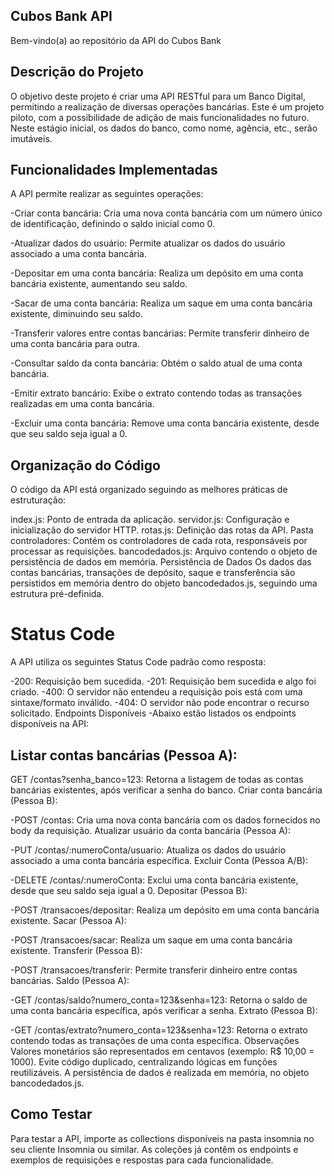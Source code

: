 ## Cubos Bank API 
Bem-vindo(a) ao repositório da API do Cubos Bank

## Descrição do Projeto
O objetivo deste projeto é criar uma API RESTful para um Banco Digital, permitindo a realização de diversas operações bancárias. Este é um projeto piloto, com a possibilidade de adição de mais funcionalidades no futuro. Neste estágio inicial, os dados do banco, como nome, agência, etc., serão imutáveis.

## Funcionalidades Implementadas
A API permite realizar as seguintes operações:

-Criar conta bancária: Cria uma nova conta bancária com um número único de identificação, definindo o saldo inicial como 0.

-Atualizar dados do usuário: Permite atualizar os dados do usuário associado a uma conta bancária.

-Depositar em uma conta bancária: Realiza um depósito em uma conta bancária existente, aumentando seu saldo.

-Sacar de uma conta bancária: Realiza um saque em uma conta bancária existente, diminuindo seu saldo.

-Transferir valores entre contas bancárias: Permite transferir dinheiro de uma conta bancária para outra.

-Consultar saldo da conta bancária: Obtém o saldo atual de uma conta bancária.

-Emitir extrato bancário: Exibe o extrato contendo todas as transações realizadas em uma conta bancária.

-Excluir uma conta bancária: Remove uma conta bancária existente, desde que seu saldo seja igual a 0.

## Organização do Código
O código da API está organizado seguindo as melhores práticas de estruturação:

index.js: Ponto de entrada da aplicação.
servidor.js: Configuração e inicialização do servidor HTTP.
rotas.js: Definição das rotas da API.
Pasta controladores: Contém os controladores de cada rota, responsáveis por processar as requisições.
bancodedados.js: Arquivo contendo o objeto de persistência de dados em memória.
Persistência de Dados
Os dados das contas bancárias, transações de depósito, saque e transferência são persistidos em memória dentro do objeto bancodedados.js, seguindo uma estrutura pré-definida.

# Status Code
A API utiliza os seguintes Status Code padrão como resposta:

-200: Requisição bem sucedida.
-201: Requisição bem sucedida e algo foi criado.
-400: O servidor não entendeu a requisição pois está com uma sintaxe/formato inválido.
-404: O servidor não pode encontrar o recurso solicitado.
Endpoints Disponíveis
-Abaixo estão listados os endpoints disponíveis na API:

## Listar contas bancárias (Pessoa A):

GET /contas?senha_banco=123: Retorna a listagem de todas as contas bancárias existentes, após verificar a senha do banco.
Criar conta bancária (Pessoa B):

-POST /contas: Cria uma nova conta bancária com os dados fornecidos no body da requisição.
Atualizar usuário da conta bancária (Pessoa A):

-PUT /contas/:numeroConta/usuario: Atualiza os dados do usuário associado a uma conta bancária específica.
Excluir Conta (Pessoa A/B):

-DELETE /contas/:numeroConta: Exclui uma conta bancária existente, desde que seu saldo seja igual a 0.
Depositar (Pessoa B):

-POST /transacoes/depositar: Realiza um depósito em uma conta bancária existente.
Sacar (Pessoa A):

-POST /transacoes/sacar: Realiza um saque em uma conta bancária existente.
Transferir (Pessoa B):

-POST /transacoes/transferir: Permite transferir dinheiro entre contas bancárias.
Saldo (Pessoa A):

-GET /contas/saldo?numero_conta=123&senha=123: Retorna o saldo de uma conta bancária específica, após verificar a senha.
Extrato (Pessoa B):

-GET /contas/extrato?numero_conta=123&senha=123: Retorna o extrato contendo todas as transações de uma conta específica.
Observações
Valores monetários são representados em centavos (exemplo: R$ 10,00 = 1000).
Evite código duplicado, centralizando lógicas em funções reutilizáveis.
A persistência de dados é realizada em memória, no objeto bancodedados.js.
## Como Testar
Para testar a API, importe as collections disponíveis na pasta insomnia no seu cliente Insomnia ou similar. As coleções já contêm os endpoints e exemplos de requisições e respostas para cada funcionalidade.
